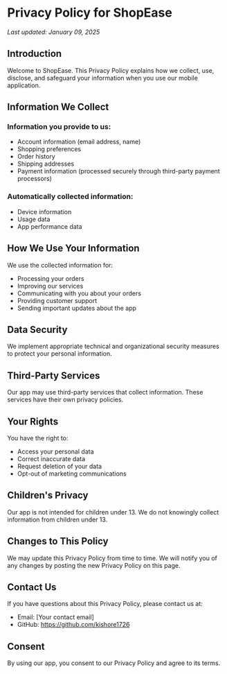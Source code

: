# Privacy Policy for ShopEase

*Last updated: January 09, 2025*

## Introduction

Welcome to ShopEase. This Privacy Policy explains how we collect, use, disclose, and safeguard your information when you use our mobile application.

## Information We Collect

### Information you provide to us:
- Account information (email address, name)
- Shopping preferences
- Order history
- Shipping addresses
- Payment information (processed securely through third-party payment processors)

### Automatically collected information:
- Device information
- Usage data
- App performance data

## How We Use Your Information

We use the collected information for:
- Processing your orders
- Improving our services
- Communicating with you about your orders
- Providing customer support
- Sending important updates about the app

## Data Security

We implement appropriate technical and organizational security measures to protect your personal information.

## Third-Party Services

Our app may use third-party services that collect information. These services have their own privacy policies.

## Your Rights

You have the right to:
- Access your personal data
- Correct inaccurate data
- Request deletion of your data
- Opt-out of marketing communications

## Children's Privacy

Our app is not intended for children under 13. We do not knowingly collect information from children under 13.

## Changes to This Policy

We may update this Privacy Policy from time to time. We will notify you of any changes by posting the new Privacy Policy on this page.

## Contact Us

If you have questions about this Privacy Policy, please contact us at:
- Email: [Your contact email]
- GitHub: https://github.com/kishore1726

## Consent

By using our app, you consent to our Privacy Policy and agree to its terms.
